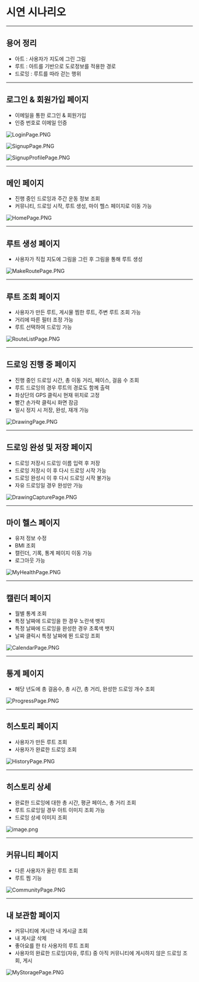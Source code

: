 # 시연 시나리오

---

## 용어 정리

- 아트 : 사용자가 지도에 그린 그림
- 루트 : 아트를 기반으로 도로정보를 적용한 경로
- 드로잉 : 루트를 따라 걷는 행위

---

## 로그인 & 회원가입 페이지

- 이메일을 통한 로그인 & 회원가입
- 인증 번호로 이메일 인증

![LoginPage.PNG](image/LoginPage.png)

![SignupPage.PNG](image/SignupPage.png)

![SignupProfilePage.PNG](image/SignupProfilePage.png)

---

## 메인 페이지

- 진행 중인 드로잉과 주간 운동 정보 조회
- 커뮤니티, 드로잉 시작, 루트 생성, 마이 헬스 페이지로 이동 가능

![HomePage.PNG](image/HomePage.png)

---

## 루트 생성 페이지

- 사용자가 직접 지도에 그림을 그린 후 그림을 통해 루트 생성

![MakeRoutePage.PNG](image/MakeRoutePage.png)

---

## 루트 조회 페이지

- 사용자가 만든 루트, 게시물 찜한 루트, 주변 루트 조회 가능
- 거리에 따른 필터 조정 가능
- 루트 선택하여 드로잉 가능

![RouteListPage.PNG](image/RouteListPage.png)

---

## 드로잉 진행 중 페이지

- 진행 중인 드로잉 시간, 총 이동 거리, 페이스, 걸음 수 조회
- 루트 드로잉의 경우 루트의 경로도 함께 출력
- 좌상단의 GPS 클릭시 현재 위치로 고정
- 빨간 손가락 클릭시 화면 잠금
- 일시 정지 시 저장, 완성, 재개 가능

![DrawingPage.PNG](image/DrawingPage.png)

---

## 드로잉 완성 및 저장 페이지

- 드로잉 저장시 드로잉 이름 입력 후 저장
- 드로잉 저장시 이 후 다시 드로잉 시작 가능
- 드로잉 완성시 이 후 다시 드로잉 시작 불가능
- 자유 드로잉일 경우 완성만 가능

![DrawingCapturePage.PNG](image/DrawingCapturePage.png)

---

## 마이 헬스 페이지

- 유저 정보 수정
- BMI 조회
- 캘린더, 기록, 통계 페이지 이동 가능
- 로그아웃 가능

![MyHealthPage.PNG](image/MyHealthPage.png)

---

## 캘린더 페이지

- 월별 통계 조회
- 특정 날짜에 드로잉을 한 경우 노란색 뱃지
- 특정 날짜에 드로잉을 완성한 경우 초록색 뱃지
- 날짜 클릭시 특정 날짜에 뛴 드로잉 조회

![CalendarPage.PNG](image/CalendarPage.png)

---

## 통계 페이지

- 해당 년도에 총 걸음수, 총 시간, 총 거리, 완성한 드로잉 개수 조회

![ProgressPage.PNG](image/ProgressPage.png)

---

## 히스토리 페이지

- 사용자가 만든 루트 조회
- 사용자가 완료한 드로잉 조회

![HistoryPage.PNG](image/HistoryPage.png)

---

## 히스토리 상세

- 완료한 드로잉에 대한 총 시간, 평균 페이스, 총 거리 조회
- 루트 드로잉일 경우 아트 이미지 조회 가능
- 드로잉 상세 이미지 조회

![image.png](image/image.png)

---

## 커뮤니티 페이지

- 다른 사용자가 올린 루트 조회
- 루트 찜 기능

![CommunityPage.PNG](image/CommunityPage.png)

---

## 내 보관함 페이지

- 커뮤니티에 게시한 내 게시글 조회
- 내 게시글 삭제
- 좋아요를 한 타 사용자의 루트 조회
- 사용자의 완료한 드로잉(자유, 루트) 중 아직 커뮤니티에 게시하지 않은 드로잉 조회, 게시

![MyStoragePage.PNG](image/MyStoragePage.png)